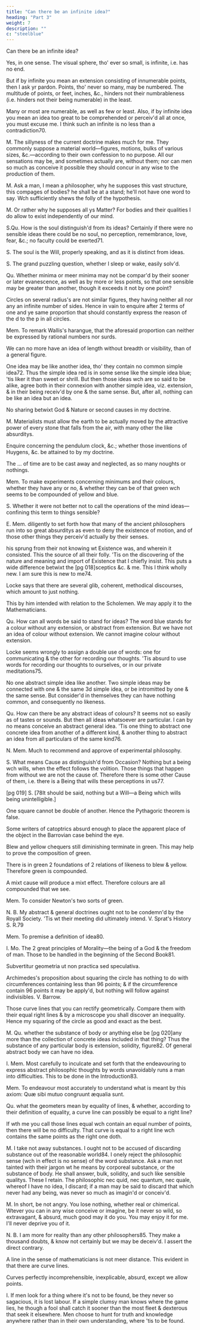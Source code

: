 ```yaml
---
title: "Can there be an infinite idea?"
heading: "Part 3"
weight: 7
description: ""
c: "steelblue"
---
```



Can there be an infinite idea?

Yes, in one sense. The visual sphere, tho' ever so small, is infinite, i.e. has no end.

But if by infinite you mean an extension consisting of innumerable points, then I ask yr pardon. Points, tho' never so many, may be numbered. The multitude of points, or feet, inches, &c., hinders not their numbrableness (i.e. hinders not their being numerable) in the least. 

Many or most are numerable, as well as few or least. Also, if by infinite idea you mean an idea too great to be comprehended or perceiv'd all at once, you must excuse me. I think such an infinite is no less than a contradiction70.


M. The sillyness of the current doctrine makes much for me. They commonly suppose a material world—figures, motions, bulks of various sizes, &c.—according to their own confession to no purpose. All our sensations may be, and sometimes actually are, without them; nor can men so much as conceive it possible they should concur in any wise to the production of them.

M. Ask a man, I mean a philosopher, why he supposes this vast structure, this compages of bodies? he shall be at a stand; he'll not have one word to say. Wch sufficiently shews the folly of the hypothesis.

M. Or rather why he supposes all ys Matter? For bodies and their qualities I do allow to exist independently of our mind.

S.Qu. How is the soul distinguish'd from its ideas? Certainly if there were no sensible ideas there could be no soul, no perception, remembrance, love, fear, &c.; no faculty could be exerted71.

S.
The soul is the Will, properly speaking, and as it is distinct from ideas.

S.
The grand puzzling question, whether I sleep or wake, easily solv'd.

Qu. Whether minima or meer minima may not be compar'd by their sooner or later evanescence, as well as by more or less points, so that one sensible may be greater than another, though it exceeds it not by one point?

Circles on several radius's are not similar figures, they having neither all nor any an infinite number of sides. Hence in vain to enquire after 2 terms of one and ye same proportion that should constantly express the reason of the d to the p in all circles.

Mem. To remark Wallis's harangue, that the aforesaid proportion can neither be expressed by rational numbers nor surds.

We can no more have an idea of length without breadth or visibility, than of a general figure.

One idea may be like another idea, tho' they contain no common simple idea72. Thus the simple idea red is in some sense like the simple idea blue; 'tis liker it than sweet or shrill. But then those ideas wch are so said to be alike, agree both in their connexion with another simple idea, viz. extension, & in their being receiv'd by one & the same sense. But, after all, nothing can be like an idea but an idea.

No sharing betwixt God & Nature or second causes in my doctrine.

M. Materialists must allow the earth to be actually moved by the attractive power of every stone that falls from the air, with many other the like absurditys.

Enquire concerning the pendulum clock, &c.; whether those inventions of Huygens, &c. be attained to by my doctrine.

The ... of time are to be cast away and neglected, as so many noughts or nothings.

Mem. To make experiments concerning minimums and their colours, whether they have any or no, & whether they can be of that green wch seems to be compounded of yellow and blue.

S. Whether it were not better not to call the operations of the mind ideas—confining this term to things sensible?

E. Mem. diligently to set forth how that many of the ancient philosophers run into so great absurditys as even to deny the existence of motion, and of those other things they perceiv'd actually by their senses. 

his sprung from their not knowing wt Existence was, and wherein it consisted. This the source of all their folly. 'Tis on the discovering of the nature and meaning and import of Existence that I chiefly insist. This puts a wide difference betwixt the [pg 018]sceptics &c. & me. This I think wholly new. I am sure this is new to me74.

Locke says that there are several glib, coherent, methodical discourses, which amount to just nothing. 

This by him intended with relation to the Scholemen. We may apply it to the Mathematicians.

Qu. How can all words be said to stand for ideas? The word blue stands for a colour without any extension, or abstract from extension. But we have not an idea of colour without extension. We cannot imagine colour without extension.

Locke seems wrongly to assign a double use of words: one for communicating & the other for recording our thoughts. 'Tis absurd to use words for recording our thoughts to ourselves, or in our private meditations75.

No one abstract simple idea like another. Two simple ideas may be connected with one & the same 3d simple idea, or be intromitted by one & the same sense. But consider'd in themselves they can have nothing common, and consequently no likeness.

Qu. How can there be any abstract ideas of colours? It seems not so easily as of tastes or sounds. But then all ideas whatsoever are particular. I can by no means conceive an abstract general idea. 'Tis one thing to abstract one concrete idea from another of a different kind, & another thing to abstract an idea from all particulars of the same kind76.

N.
Mem. Much to recommend and approve of experimental philosophy.

S.
What means Cause as distinguish'd from Occasion? Nothing but a being wch wills, when the effect follows the volition. Those things that happen from without we are not the cause of. Therefore there is some other Cause of them, i.e. there is a Being that wills these perceptions in us77.

[pg 019]
S.
[78It should be said, nothing but a Will—a Being which wills being unintelligible.]

One square cannot be double of another. Hence the Pythagoric theorem is false.

Some writers of catoptrics absurd enough to place the apparent place of the object in the Barrovian case behind the eye.

Blew and yellow chequers still diminishing terminate in green. This may help to prove the composition of green.

There is in green 2 foundations of 2 relations of likeness to blew & yellow. Therefore green is compounded.

A mixt cause will produce a mixt effect. Therefore colours are all compounded that we see.

Mem. To consider Newton's two sorts of green.

N. B. My abstract & general doctrines ought not to be condemn'd by the Royall Society. 'Tis wt their meeting did ultimately intend. V. Sprat's History S. R.79

Mem. To premise a definition of idea80.

I. Mo.
The 2 great principles of Morality—the being of a God & the freedom of man. Those to be handled in the beginning of the Second Book81.

Subvertitur geometria ut non practica sed speculativa.

Archimedes's proposition about squaring the circle has nothing to do with circumferences containing less than 96 points; & if the circumference contain 96 points it may be apply'd, but nothing will follow against indivisibles. V. Barrow.

Those curve lines that you can rectify geometrically. Compare them with their equal right lines & by a microscope you shall discover an inequality. Hence my squaring of the circle as good and exact as the best.

M.
Qu. whether the substance of body or anything else be [pg 020]any more than the collection of concrete ideas included in that thing? Thus the substance of any particular body is extension, solidity, figure82. Of general abstract body we can have no idea.

I.
Mem. Most carefully to inculcate and set forth that the endeavouring to express abstract philosophic thoughts by words unavoidably runs a man into difficulties. This to be done in the Introduction83.

Mem. To endeavour most accurately to understand what is meant by this axiom: Quæ sibi mutuo congruunt æqualia sunt.

Qu. what the geometers mean by equality of lines, & whether, according to their definition of equality, a curve line can possibly be equal to a right line?

If wth me you call those lines equal wch contain an equal number of points, then there will be no difficulty. That curve is equal to a right line wch contains the same points as the right one doth.

M. I take not away substances. I ought not to be accused of discarding substance out of the reasonable world84. I onely reject the philosophic sense (wch in effect is no sense) of the word substance. Ask a man not tainted with their jargon wt he means by corporeal substance, or the substance of body. He shall answer, bulk, solidity, and such like sensible qualitys. These I retain. The philosophic nec quid, nec quantum, nec quale, whereof I have no idea, I discard; if a man may be said to discard that which never had any being, was never so much as imagin'd or conceiv'd.

M. In short, be not angry. You lose nothing, whether real or chimerical. Wtever you can in any wise conceive or imagine, be it never so wild, so extravagant, & absurd, much good may it do you. You may enjoy it for me. I'll never deprive you of it.

N. B. I am more for reality than any other philosophers85. They make a thousand doubts, & know not certainly but we may be deceiv'd. I assert the direct contrary.

A line in the sense of mathematicians is not meer distance. This evident in that there are curve lines.

Curves perfectly incomprehensible, inexplicable, absurd, except we allow points.

I. If men look for a thing where it's not to be found, be they never so sagacious, it is lost labour. If a simple clumsy man knows where the game lies, he though a fool shall catch it sooner than the most fleet & dexterous that seek it elsewhere. Men choose to hunt for truth and knowledge anywhere rather than in their own understanding, where 'tis to be found.
